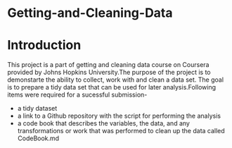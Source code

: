 # Getting-and-Cleaning-Data

# Introduction

This project is a part of getting and cleaning data course on Coursera provided by Johns Hopkins University.The purpose of the project is to demonstarte the ability to collect, work with and clean a data set. The goal is to prepare a tidy data set that can be used for later analysis.Following items were required for a sucessful submission-
* a tidy dataset
* a link to a Github repository with the script for performing the analysis
* a code book that describes the variables, the data, and any transformations or work that was performed to clean up the data called CodeBook.md
